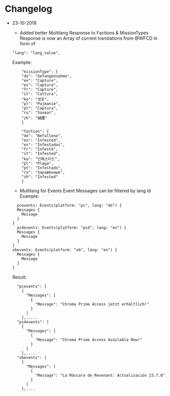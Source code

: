 # Changelog

- 23-10-2018

  - Added better Multilang Response to Factions & MissionTypes<br>
    Response is now an Array of current translations from @WFCD in form of

  ```
  "lang": "lang_value",
  ```

  Example:

  ```
      "missionType": {
      "de": "Gefangennahme",
      "en": "Capture",
      "es": "Captura",
      "fr": "Capture",
      "it": "Cattura",
      "ko": "생포",
      "pl": "Pojmanie",
      "pt": "Captura",
      "ru": "Захват",
      "zh": "捕獲"
      }

      "faction": {
      "de": "Befallene",
      "en": "Infested",
      "es": "Infestados",
      "fr": "Infesté",
      "it": "Infested",
      "ko": "인페스티드",
      "pl": "Plaga",
      "pt": "Infestado",
      "ru": "Заражённые",
      "zh": "Infested"
      }
  ```

  - Multilang for Events
    Event Messages can be filtered by lang id
    Example:

  ```
    pcevents: Events(platform: "pc", lang: "de") {
    Messages {
      Message
    }
  }
    ps4events: Events(platform: "ps4", lang: "en") {
    Messages {
      Message
    }
  }
  xbevents: Events(platform: "xb", lang: "es") {
    Messages {
      Message
    }
  }
  ```

  Result:

  ```
    "pcevents": [
      {
        "Messages": [
          {
            "Message": "Chroma Prime Access jetzt erhältlich!"
          }
        ]
      },.....
    "ps4events": [
      {
        "Messages": [
          {
            "Message": "Chroma Prime Access Available Now!"
          }
        ]
      },....
    "xbevents": [
      {
        "Messages": [
          {
            "Message": "La Máscara de Revenant: Actualización 23.7.0"
          }
        ]
      },....
  ```
